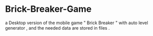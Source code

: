 # Brick-Breaker-Game
a Desktop version of the mobile game " Brick Breaker " with auto level generator , and the needed data are stored in files .
